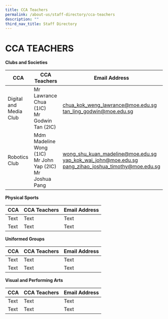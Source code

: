 ```yaml
---
title: CCA Teachers
permalink: /about-us/staff-directory/cca-teachers
description: ""
third_nav_title: Staff Directory
---
```

# CCA TEACHERS

**Clubs and Societies**

| CCA | CCA Teachers | Email Address |
| -------- | -------- | -------- |
| Digital and Media Club     | Mr Lawrance Chua (1IC)<br>Mr Godwin Tan (2IC)     | chua_kok_weng_lawrance@moe.edu.sg<br>tan_ling_godwin@moe.edu.sg     |
| Robotics Club     | Mdm Madeline Wong (1IC)<br>Mr John Yap (2IC)<br>Mr Joshua Pang     | wong_shu_kuan_madeline@moe.edu.sg<br>yap_kok_wai_john@moe.edu.sg<br>pang_zihao_joshua_timothy@moe.edu.sg     |

**Physical Sports**

| CCA | CCA Teachers | Email Address |
| -------- | -------- | -------- |
| Text     | Text     | Text     |
| Text     | Text     | Text     |

**Uniformed Groups**

| CCA | CCA Teachers | Email Address |
| -------- | -------- | -------- |
| Text     | Text     | Text     |
| Text     | Text     | Text     |

**Visual and Performing Arts**

| CCA | CCA Teachers | Email Address |
| -------- | -------- | -------- |
| Text     | Text     | Text     |
| Text     | Text     | Text     |